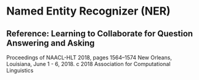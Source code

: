# Named Entity Recognizer (NER)
## Reference: Learning to Collaborate for Question Answering and Asking
Proceedings of NAACL-HLT 2018, pages 1564–1574
New Orleans, Louisiana, June 1 - 6, 2018. c 2018 Association for Computational Linguistics
